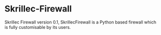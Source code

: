 # Skrillec-Firewall
Skrillec Firewall version 0.1, SkrillecFirewall is a Python based firewall which is fully customisable by its users.
